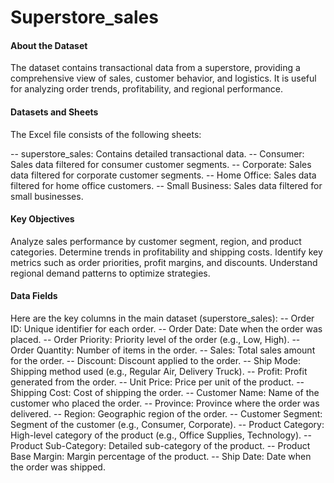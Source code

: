# Superstore_sales

#### About the Dataset
The dataset contains transactional data from a superstore, providing a comprehensive view of sales, customer behavior, and logistics. It is useful for analyzing order trends, profitability, and regional performance.

#### Datasets and Sheets
The Excel file consists of the following sheets:

-- superstore_sales: Contains detailed transactional data.
-- Consumer: Sales data filtered for consumer customer segments.
-- Corporate: Sales data filtered for corporate customer segments.
-- Home Office: Sales data filtered for home office customers.
-- Small Business: Sales data filtered for small businesses.

#### Key Objectives
Analyze sales performance by customer segment, region, and product categories.
Determine trends in profitability and shipping costs.
Identify key metrics such as order priorities, profit margins, and discounts.
Understand regional demand patterns to optimize strategies.

#### Data Fields
Here are the key columns in the main dataset (superstore_sales):
-- Order ID: Unique identifier for each order.
-- Order Date: Date when the order was placed.
-- Order Priority: Priority level of the order (e.g., Low, High).
-- Order Quantity: Number of items in the order.
-- Sales: Total sales amount for the order.
-- Discount: Discount applied to the order.
-- Ship Mode: Shipping method used (e.g., Regular Air, Delivery Truck).
-- Profit: Profit generated from the order.
-- Unit Price: Price per unit of the product.
-- Shipping Cost: Cost of shipping the order.
-- Customer Name: Name of the customer who placed the order.
-- Province: Province where the order was delivered.
-- Region: Geographic region of the order.
-- Customer Segment: Segment of the customer (e.g., Consumer, Corporate).
-- Product Category: High-level category of the product (e.g., Office Supplies, Technology).
-- Product Sub-Category: Detailed sub-category of the product.
-- Product Base Margin: Margin percentage of the product.
-- Ship Date: Date when the order was shipped.
